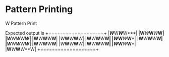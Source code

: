 # Pattern Printing
W Pattern Print


Expected output is
+===================+
|***W***W***W***W***|
|**W***W***W***W***W|
|*W***W***W***W***W*|
|W***W***W***W***W**|
|*W***W***W***W***W*|
|**W***W***W***W***W|
|***W***W***W***W***|
|**W***W***W***W***W|
|*W***W***W***W***W*|
|W***W***W***W***W**|
|*W***W***W***W***W*|
|**W***W***W***W***W|
|***W***W***W***W***|
|**W***W***W***W***W|
+===================+

